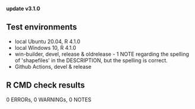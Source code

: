 **update v3.1.0**

## Test environments
* local Ubuntu 20.04, R 4.1.0
* local Windows 10, R 4.1.0
* win-builder, devel, release & oldrelease - 1 NOTE regarding the spelling of 'shapefiles' in the DESCRIPTION, but the spelling is correct.
* Github Actions, devel & release

## R CMD check results
0 ERRORs, 0 WARNINGs, 0 NOTES